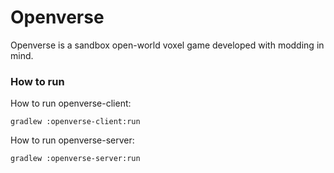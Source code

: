 # Openverse

Openverse is a sandbox open-world voxel game developed with modding in mind.

### How to run

How to run openverse-client:
```
gradlew :openverse-client:run
```

How to run openverse-server:
```
gradlew :openverse-server:run
```
